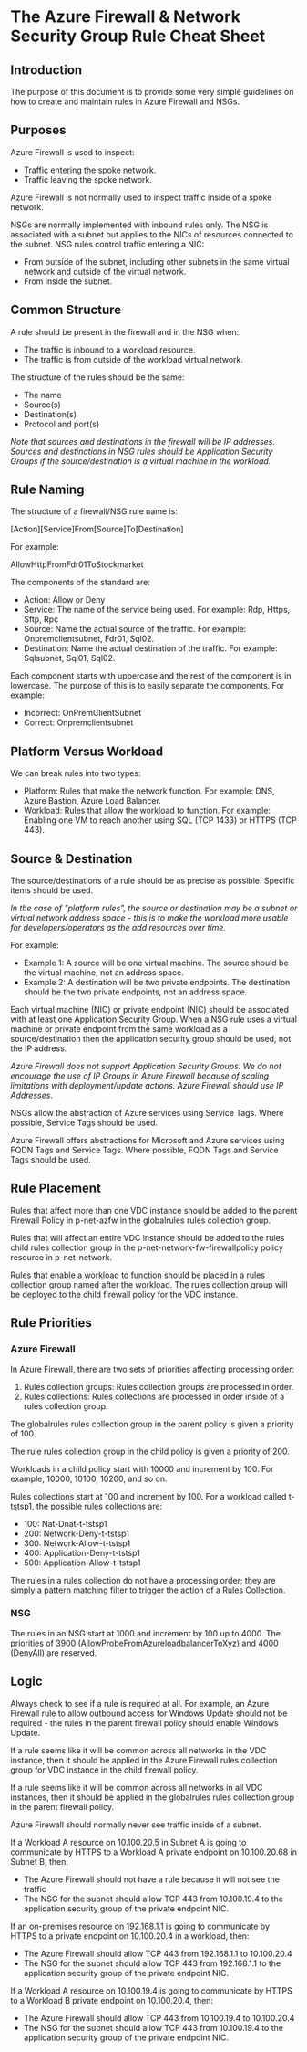 # The Azure Firewall & Network Security Group Rule Cheat Sheet

## Introduction

The purpose of this document is to provide some very simple guidelines on how to create and maintain rules in Azure Firewall and NSGs.

## Purposes

Azure Firewall is used to inspect:

* Traffic entering the spoke network.
* Traffic leaving the spoke network.

Azure Firewall is not normally used to inspect traffic inside of a spoke network.

NSGs are normally implemented with inbound rules only. The NSG is associated with a subnet but applies to the NICs of resources connected to the subnet. NSG rules control traffic entering a NIC:

* From outside of the subnet, including other subnets in the same virtual network and outside of the virtual network.
* From inside the subnet.

## Common Structure

A rule should be present in the firewall and in the NSG when:

* The traffic is inbound to a workload resource.
* The traffic is from outside of the workload virtual network.

The structure of the rules should be the same:

* The name
* Source(s)
* Destination(s)
* Protocol and port(s)

*Note that sources and destinations in the firewall will be IP addresses. Sources and destinations in NSG rules should be Application Security Groups if the source/destination is a virtual machine in the workload.*

## Rule Naming

The structure of a firewall/NSG rule name is:

[Action][Service]From[Source]To[Destination]

For example:

AllowHttpFromFdr01ToStockmarket

The components of the standard are:

* Action: Allow or Deny
* Service: The name of the service being used. For example: Rdp, Https, Sftp, Rpc
* Source: Name the actual source of the traffic. For example: Onpremclientsubnet, Fdr01, Sql02.
* Destination: Name the actual destination of the traffic. For example: Sqlsubnet, Sql01, Sql02.

Each component starts with uppercase and the rest of the component is in lowercase. The purpose of this is to easily separate the components. For example:

* Incorrect: OnPremClientSubnet
* Correct: Onpremclientsubnet

## Platform Versus Workload

We can break rules into two types:

* Platform: Rules that make the network function. For example: DNS, Azure Bastion, Azure Load Balancer.
* Workload: Rules that allow the workload to function. For example: Enabling one VM to reach another using SQL (TCP 1433) or HTTPS (TCP 443).

## Source & Destination

The source/destinations of a rule should be as precise as possible. Specific items should be used.

*In the case of "platform rules", the source or destination may be a subnet or virtual network address space - this is to make the workload more usable for developers/operators as the add resources over time.*

For example:

* Example 1: A source will be one virtual machine. The source should be the virtual machine, not an address space.
* Example 2: A destination will be two private endpoints. The destination should be the two private endpoints, not an address space.

Each virtual machine (NIC) or private endpoint (NIC) should be associated with at least one Application Security Group. When a NSG rule uses a virtual machine or private endpoint from the same workload as a source/destination then the application security group should be used, not the IP address.

*Azure Firewall does not support Application Security Groups. We do not encourage the use of IP Groups in Azure Firewall because of scaling limitations with deployment/update actions. Azure Firewall should use IP Addresses.*

NSGs allow the abstraction of Azure services using Service Tags. Where possible, Service Tags should be used.

Azure Firewall offers abstractions for Microsoft and Azure services using FQDN Tags and Service Tags. Where possible, FQDN Tags and Service Tags should be used.

## Rule Placement

Rules that affect more than one VDC instance should be added to the parent Firewall Policy in p-net-azfw in the globalrules rules collection group.

Rules that will affect an entire VDC instance should be added to the <VDC instance name>rules child rules collection group in the p-<VDC instance name>net-network-fw-firewallpolicy policy resource in p-<VDC instance name>net-network.

Rules that enable a workload to function should be placed in a rules collection group named after the workload. The rules collection group will be deployed to the child firewall policy for the VDC instance.

## Rule Priorities

### Azure Firewall

In Azure Firewall, there are two sets of priorities affecting processing order:

1. Rules collection groups: Rules collection groups are processed in order.
2. Rules collections: Rules collections are processed in order inside of a rules collection group.

The globalrules rules collection group in the parent policy is given a priority of 100.

The <VDC instance name>rule rules collection group in the child policy is given a priority of 200.

Workloads in a child policy start with 10000 and increment by 100. For example, 10000, 10100, 10200, and so on.

Rules collections start at 100 and increment by 100. For a workload called t-tstsp1, the possible rules collections are:

* 100: Nat-Dnat-t-tstsp1
* 200: Network-Deny-t-tstsp1
* 300: Network-Allow-t-tstsp1
* 400: Application-Deny-t-tstsp1
* 500: Application-Allow-t-tstsp1

The rules in a rules collection do not have a processing order; they are simply a pattern matching filter to trigger the action of a Rules Collection.

### NSG

The rules in an NSG start at 1000 and increment by 100 up to 4000. The priorities of 3900 (AllowProbeFromAzureloadbalancerToXyz) and 4000 (DenyAll) are reserved.

## Logic

Always check to see if a rule is required at all. For example, an Azure Firewall rule to allow outbound access for Windows Update should not be required - the rules in the parent firewall policy should enable Windows Update.  

If a rule seems like it will be common across all networks in the VDC instance, then it should be applied in the Azure Firewall rules collection group for VDC instance in the child firewall policy.

If a rule seems like it will be common across all networks in all VDC instances, then it should be applied in the globalrules rules collection group in the parent firewall policy.

Azure Firewall should normally never see traffic inside of a subnet.

If a Workload A resource on 10.100.20.5 in Subnet A is going to communicate by HTTPS to a Workload A private endpoint on 10.100.20.68 in Subnet B, then:

* The Azure Firewall should not have a rule because it will not see the traffic
* The NSG for the subnet should allow TCP 443 from 10.100.19.4 to the application security group of the private endpoint NIC.

If an on-premises resource on 192.168.1.1 is going to communicate by HTTPS to a private endpoint on 10.100.20.4 in a workload, then:

* The Azure Firewall should allow TCP 443 from 192.168.1.1 to 10.100.20.4
* The NSG for the subnet should allow TCP 443 from 192.168.1.1 to the application security group of the private endpoint NIC.

If a Workload A resource on 10.100.19.4 is going to communicate by HTTPS to a Workload B private endpoint on 10.100.20.4, then:

* The Azure Firewall should allow TCP 443 from 10.100.19.4 to 10.100.20.4
* The NSG for the subnet should allow TCP 443 from 10.100.19.4 to the application security group of the private endpoint NIC.
